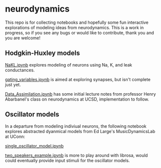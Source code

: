 # neurodynamics
This repo is for collecting notebooks and hopefully some fun interactive explorations of modeling ideas from neurodynamics. This is a work in progress, so if you see any bugs or would like to contribute, thank you and you are welcome!

## Hodgkin-Huxley models
[NaKL.ipynb](NaKL.ipynb) explores modeling of neurons using Na, K, and leak conductances.

[gating_variables.ipynb](gating_variables.ipynb) is aimed at exploring synapses, but isn't complete just yet.

[Data_Assimilation.ipynb](Data_Assimilation.ipynb) has some initial lecture notes from professor Henry Abarbanel's class on neurodynamics at UCSD, implementation to follow.

## Oscillator models
In a departure from modeling indiviual neurons, the following notebook explores abstracted dyanmical models from Ed Large's MusicDynamicsLab at UConn:

[single_oscillator_model.ipynb](single_oscillator_model.ipynb)

[two_speakers_example.ipynb](two_speakers_example.ipynb) is more to play around with librosa, would could eventually provide input stimuli for the oscillator models.
